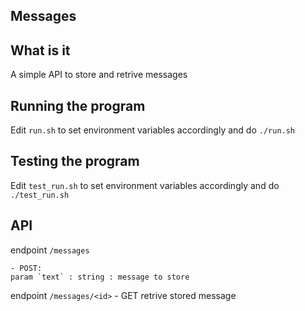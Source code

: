 Messages
------


What is it
-----------

A simple API to store and retrive messages


Running the program
--------------------

Edit `run.sh` to set environment variables accordingly and do `./run.sh`


Testing the program
--------------------

Edit `test_run.sh` to set environment variables accordingly and do `./test_run.sh`


API
----

endpoint `/messages`

    - POST:
    param `text` : string : message to store

endpoint `/messages/<id>`
    - GET
    retrive stored message





